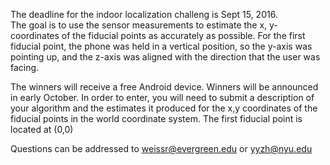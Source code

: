 The deadline for the indoor localization challeng is Sept 15, 2016.  
The goal is to use the sensor measurements to estimate the x, y-coordinates of the fiducial points as accurately as possible.
For the first fiducial point, the phone was held in a vertical position, so the y-axis was pointing up, and the z-axis was aligned with the direction that the user was facing.

The winners will receive a free Android device.  Winners will be announced in early October.  In order to enter, you will need to submit a description of your algorithm and the estimates it produced for the x,y coordinates of the fiducial points in the world coordinate system.  The first fiducial point is located at (0,0)

Questions can be addressed to weissr@evergreen.edu or yyzh@nyu.edu

